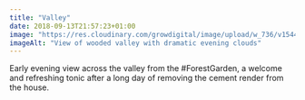 ```yaml
---
title: "Valley"
date: 2018-09-13T21:57:23+01:00
image: "https://res.cloudinary.com/growdigital/image/upload/w_736/v1544352348/valley-29724268707.jpg"
imageAlt: "View of wooded valley with dramatic evening clouds"
---
```


Early evening view across the valley from the #ForestGarden, a welcome and refreshing tonic after a long day of removing the cement render from the house.
